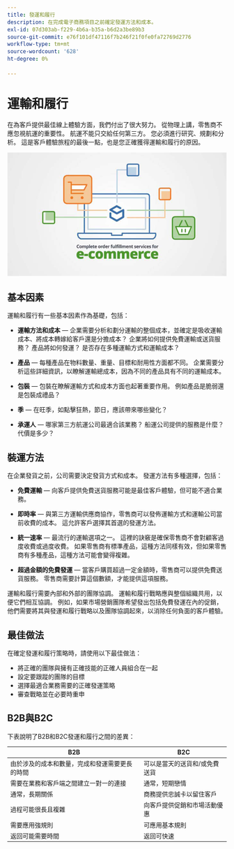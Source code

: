 ```yaml
---
title: 發運和履行
description: 在完成電子商務項目之前確定發運方法和成本。
exl-id: 07d303ab-f229-4b6a-b35a-b6d2a3be89b3
source-git-commit: e76f101df47116f7b246f21f0fe0fa72769d2776
workflow-type: tm+mt
source-wordcount: '628'
ht-degree: 0%

---
```


# 運輸和履行

在為客戶提供最佳線上體驗方面，我們付出了很大努力。 從物理上講，零售商不應忽視航運的重要性。 航運不能只交給任何第三方。 您必須進行研究、規劃和分析。 這是客戶體驗旅程的最後一點，也是您正確獲得運輸和履行的原因。

![發運和履行圖](../../assets/playbooks/shipping-fulfillment.png)

## 基本因素

運輸和履行有一些基本因素作為基礎，包括：

- **運輸方法和成本** — 企業需要分析和劃分運輸的整個成本，並確定是吸收運輸成本、將成本轉嫁給客戶還是分擔成本？ 企業將如何提供免費運輸或送貨服務？ 產品將如何發運？ 是否存在多種運輸方式和運輸成本？

- **產品** — 每種產品在物料數量、重量、目標和耐用性方面都不同。 企業需要分析這些詳細資訊，以瞭解運輸總成本，因為不同的產品具有不同的運輸成本。

- **包裝** — 包裝在瞭解運輸方式和成本方面也起著重要作用。 例如產品是脆弱還是包裝成禮品？

- **季** — 在旺季，如點擊狂熱，節日，應該帶來哪些變化？

- **承運人** — 哪家第三方航運公司最適合該業務？ 船運公司提供的服務是什麼？ 代價是多少？

## 裝運方法

在企業發貨之前，公司需要決定發貨方式和成本。 發運方法有多種選擇，包括：

- **免費運輸** — 向客戶提供免費送貨服務可能是最佳客戶體驗，但可能不適合業務。

- **即時率** — 與第三方運輸供應商協作，零售商可以發佈運輸方式和運輸公司當前收費的成本。 這允許客戶選擇其首選的發運方法。

- **統一速率** — 最流行的運輸選項之一。 這裡的訣竅是確保零售商不會對顧客過度收費或過度收費。 如果零售商有標準產品，這種方法同樣有效，但如果零售商有多種產品，這種方法可能會變得複雜。

- **超過金額的免費發運** — 當客戶購買超過一定金額時，零售商可以提供免費送貨服務。 零售商需要計算這個數額，才能提供這項服務。

運輸和履行需要內部和外部的團隊協調。 運輸和履行戰略應與整個組織共用，以便它們相互協調。 例如，如果市場營銷團隊希望發出包括免費發運在內的促銷，他們需要將其與發運和履行戰略以及團隊協調起來，以消除任何負面的客戶體驗。

## 最佳做法

在確定發運和履行策略時，請使用以下最佳做法：

- 將正確的團隊與擁有正確技能的正確人員組合在一起
- 設定要跟蹤的團隊的目標
- 選擇最適合業務需要的正確發運策略
- 審查戰略並在必要時重申

## B2B與B2C

下表說明了B2B和B2C發運和履行之間的差異：

| B2B | B2C |
|----------------------------------------------------------------------------------------------|------------------------------------------------------|
| 由於涉及的成本和數量，完成和發運需要更長的時間 | 可以是當天的送貨和/或免費送貨 |
| 需要在業務和客戶端之間建立一對一的連接 | 通常，短期戀情 |
| 通常，長期關係 | 商務提供忠誠卡以留住客戶 |
| 過程可能很長且複雜 | 向客戶提供促銷和市場活動優惠 |
| 需要應用強規則 | 可應用基本規則 |
| 返回可能需要時間 | 返回可快速 |

